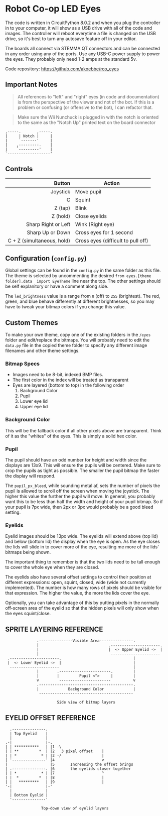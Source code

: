 # Robot Co-op LED Eyes

The code is written in CircuitPython 8.0.2 and when you plug the controller in to 
your computer, it will show as a USB drive with all of the code and images. The 
controller will reboot everytime a file is changed on the USB drive, so it's best 
to turn any autosave feature off in your editor.

The boards all connect via STEMMA QT connectors and can be connected in any order 
using any of the ports. Use any USB-C power supply to power the eyes. They 
probably only need 1-2 amps at the standard 5v.

Code repository: https://github.com/akoebbe/rco_eyes

## Important Notes

> All references to "left" and "right" eyes (in code and documentation) is from 
> the perspective of the viewer and not of the bot. If this is a problem or
> confusing (or offensive to the bot), I can refactor that.

> Make sure the Wii Nunchuck is plugged in with the notch is oriented to the same
> as the "Notch Up" printed text on the board connector

```
,-----.       ,-----. 
|     | Notch |     |
|     `-------'     |
|    ,---------.    |
|    `---------'    |
`-------------------'
```

## Controls

|                     Button | Action                             |
| -------------------------: | ---------------------------------- |
|                   Joystick | Move pupil                         |
|                          C | Squint                             |
|                    Z (tap) | Blink                              |
|                   Z (hold) | Close eyelids                      |
|        Sharp Right or Left | Wink (Right eye)                   |
|           Sharp Up or Down | Cross eyes for 1 second            |
| C + Z (simultaneous, hold) | Cross eyes (difficult to pull off) |


## Configuration (`config.py`)

Global settings can be found in the `config.py` in the same folder as this file. 
The theme is selected by uncommenting the desired `from eyes.[theme folder].data 
import EyeTheme` line near the top. The other settings should be self explanitory 
or have a comment along side.

The `led_brightness` value is a range from `0` (off) to `255` (brightest). The 
red, green, and blue behave differently at different brightnesses, so you may have 
to tweak your bitmap colors if you change this value.

## Custom Themes

To make your own theme, copy one of the existing folders in the `/eyes` folder and 
edit/replace the bitmaps. You will probably need to edit the `data.py` file in the 
copied theme folder to specify any different image filenames and other theme 
settings. 

### Bitmap Specs

- Images need to be 8-bit, indexed BMP files.
- The first color in the index will be treated as transparent
- Eyes are layered (bottom to top) in the following order 
  1. Background Color
  2. Pupil
  3. Lower eye lid
  4. Upper eye lid

### Background Color

This will be the fallback color if all other pixels above are transparent. Think
of it as the "whites" of the eyes. This is simply a solid hex color.

### Pupil

The pupil should have an odd number for height and width since the displays are 
13x9. This will ensure the pupils will be centered. Make sure to crop the pupils 
as tight as possible. The smaller the pupil bitmap the faster the display will 
respond.

The `pupil_px_bleed`, while sounding metal af, sets the number of pixels the pupil 
is allowed to scroll off the screen when moving the joystick. The higher this 
value the further the pupil will move. In general, you probably want this to be 
less than half the width and height of your pupil bitmap. So if your pupil is 7px 
wide, then 2px or 3px would probably be a good bleed setting.

### Eyelids

Eyelid images should be 13px wide. The eyelids will extend above (top lid) and 
below (bottom lid) the display when the eye is open. As the eye closes the lids 
will slide in to cover more of the eye, resulting me more of the lids' bitmaps 
being shown.

The important thing to remember is that the two lids need to be tall enough to 
cover the whole eye when they are closed.

The eyelids also have several offset settings to control their position at 
different expressions: open, squint, closed, wide (wide not currently 
implemented). The number is how many rows of pixels should be visible for that 
expression. The higher the value, the more the lids cover the eye.

Optionally, you can take advantage of this by putting pixels in the normally 
off-screen area of the eyelid so that the hidden pixels will only show when the 
eyes squint/close.



## SPRITE LAYERING REFERENCE
```
              .---------------Visible Area---------------.
              |                               .----------------------.
              |                               |  <- Upper Eyelid ->  |
              |                                ----------------------
 .----------------------.                                |
 |  <- Lower Eyelid ->  |                                |
  ----------------------                                 |
              |        .-----------------------.         |
              |        |         Pupil <^>     |         |
              v         -----------------------          v
              .------------------------------------------.
              |             Background Color             |
               ------------------------------------------

                       Side view of bitmap layers
```



## EYELID OFFSET REFERENCE
```
  .---------------.
  | Top Eyelid    |
  |               |
.-|               |-.
| | ***********   | |1 -\              
| | **         *  | |2   3 pixel offset    |
| | *           * | |3 -/                  |
| '---------------' |4                     v
|                   |5       Increasing the offset brings
| .---------------. |6       the eyelids closer together 
| | *           * | |7                     ^
| |  *         *  | |8                     |
| |   *********   | |9                     |
'-|               |-' 
  |               |
  | Bottom Eyelid |
  '---------------'

                Top-down view of eyelid layers
```